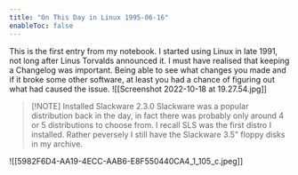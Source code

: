 ```yaml
---
title: "On This Day in Linux 1995-06-16"
enableToc: false
---
```

This is the first entry from my notebook. I started using Linux in late 1991, not long after Linus Torvalds announced it. I  must have realised that keeping a Changelog was important. Being able to see what changes you made and if it broke  some other software, at least you had a chance of figuring out what had caused the issue.
![[Screenshot 2022-10-18 at 19.27.54.jpg]]
> [!NOTE] Installed Slackware 2.3.0
> Slackware was a popular distribution back in the day, in fact there was probably only around 4 or 5 distributions to choose from. I recall SLS was the first distro I installed.  Rather peversely I still have the Slackware 3.5" floppy disks in my archive.

![[5982F6D4-AA19-4ECC-AAB6-E8F550440CA4_1_105_c.jpeg]]